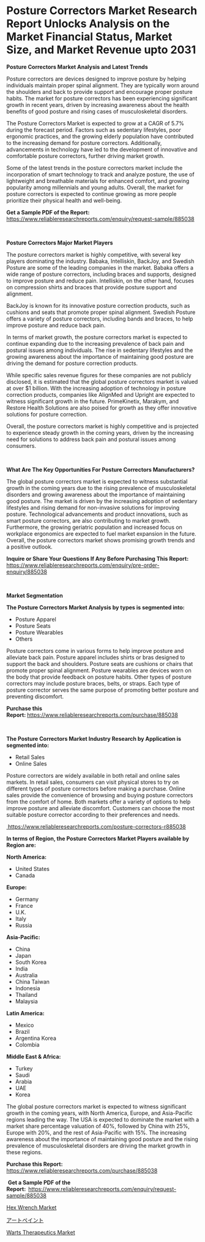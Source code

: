 <p><h1>Posture Correctors Market Research Report Unlocks Analysis on the Market Financial Status, Market Size, and Market Revenue upto 2031</h1></p><p><strong>Posture Correctors Market Analysis and Latest Trends</strong></p>
<p><p>Posture correctors are devices designed to improve posture by helping individuals maintain proper spinal alignment. They are typically worn around the shoulders and back to provide support and encourage proper posture habits. The market for posture correctors has been experiencing significant growth in recent years, driven by increasing awareness about the health benefits of good posture and rising cases of musculoskeletal disorders.</p><p>The Posture Correctors Market is expected to grow at a CAGR of 5.7% during the forecast period. Factors such as sedentary lifestyles, poor ergonomic practices, and the growing elderly population have contributed to the increasing demand for posture correctors. Additionally, advancements in technology have led to the development of innovative and comfortable posture correctors, further driving market growth.</p><p>Some of the latest trends in the posture correctors market include the incorporation of smart technology to track and analyze posture, the use of lightweight and breathable materials for enhanced comfort, and growing popularity among millennials and young adults. Overall, the market for posture correctors is expected to continue growing as more people prioritize their physical health and well-being.</p></p>
<p><strong>Get a Sample PDF of the Report:&nbsp;</strong> <a href="https://www.reliableresearchreports.com/enquiry/request-sample/885038">https://www.reliableresearchreports.com/enquiry/request-sample/885038</a></p>
<p>&nbsp;</p>
<p><strong>Posture Correctors Major Market Players</strong></p>
<p><p>The posture correctors market is highly competitive, with several key players dominating the industry. Babaka, Intelliskin, BackJoy, and Swedish Posture are some of the leading companies in the market. Babaka offers a wide range of posture correctors, including braces and supports, designed to improve posture and reduce pain. Intelliskin, on the other hand, focuses on compression shirts and braces that provide posture support and alignment.</p><p>BackJoy is known for its innovative posture correction products, such as cushions and seats that promote proper spinal alignment. Swedish Posture offers a variety of posture correctors, including bands and braces, to help improve posture and reduce back pain.</p><p>In terms of market growth, the posture correctors market is expected to continue expanding due to the increasing prevalence of back pain and postural issues among individuals. The rise in sedentary lifestyles and the growing awareness about the importance of maintaining good posture are driving the demand for posture correction products.</p><p>While specific sales revenue figures for these companies are not publicly disclosed, it is estimated that the global posture correctors market is valued at over $1 billion. With the increasing adoption of technology in posture correction products, companies like AlignMed and Upright are expected to witness significant growth in the future. PrimeKinetix, Marakym, and Restore Health Solutions are also poised for growth as they offer innovative solutions for posture correction.</p><p>Overall, the posture correctors market is highly competitive and is projected to experience steady growth in the coming years, driven by the increasing need for solutions to address back pain and postural issues among consumers.</p></p>
<p>&nbsp;</p>
<p><strong>What Are The Key Opportunities For Posture Correctors Manufacturers?</strong></p>
<p><p>The global posture correctors market is expected to witness substantial growth in the coming years due to the rising prevalence of musculoskeletal disorders and growing awareness about the importance of maintaining good posture. The market is driven by the increasing adoption of sedentary lifestyles and rising demand for non-invasive solutions for improving posture. Technological advancements and product innovations, such as smart posture correctors, are also contributing to market growth. Furthermore, the growing geriatric population and increased focus on workplace ergonomics are expected to fuel market expansion in the future. Overall, the posture correctors market shows promising growth trends and a positive outlook.</p></p>
<p><strong>Inquire or Share Your Questions If Any Before Purchasing This Report:</strong> <a href="https://www.reliableresearchreports.com/enquiry/pre-order-enquiry/885038">https://www.reliableresearchreports.com/enquiry/pre-order-enquiry/885038</a></p>
<p>&nbsp;</p>
<p><strong>Market Segmentation</strong></p>
<p><strong>The Posture Correctors Market Analysis by types is segmented into:</strong></p>
<p><ul><li>Posture Apparel</li><li>Posture Seats</li><li>Posture Wearables</li><li>Others</li></ul></p>
<p><p>Posture correctors come in various forms to help improve posture and alleviate back pain. Posture apparel includes shirts or bras designed to support the back and shoulders. Posture seats are cushions or chairs that promote proper spinal alignment. Posture wearables are devices worn on the body that provide feedback on posture habits. Other types of posture correctors may include posture braces, belts, or straps. Each type of posture corrector serves the same purpose of promoting better posture and preventing discomfort.</p></p>
<p><strong>Purchase this Report:&nbsp;</strong><a href="https://www.reliableresearchreports.com/purchase/885038">https://www.reliableresearchreports.com/purchase/885038</a></p>
<p>&nbsp;</p>
<p><strong>The Posture Correctors Market Industry Research by Application is segmented into:</strong></p>
<p><ul><li>Retail Sales</li><li>Online Sales</li></ul></p>
<p><p>Posture correctors are widely available in both retail and online sales markets. In retail sales, consumers can visit physical stores to try on different types of posture correctors before making a purchase. Online sales provide the convenience of browsing and buying posture correctors from the comfort of home. Both markets offer a variety of options to help improve posture and alleviate discomfort. Customers can choose the most suitable posture corrector according to their preferences and needs.</p></p>
<p><a href="https://www.reliableresearchreports.com/posture-correctors-r885038">&nbsp;https://www.reliableresearchreports.com/posture-correctors-r885038</a></p>
<p><strong>In terms of Region, the Posture Correctors Market Players available by Region are:</strong></p>
<p>
    <p> <strong> North America: </strong>
        <ul>
            <li>United States</li>
            <li>Canada</li>
        </ul>
        </p> 
    <p> <strong> Europe: </strong>
        <ul>
            <li>Germany</li>
            <li>France</li>
            <li>U.K.</li>
            <li>Italy</li>
            <li>Russia</li>
        </ul>
        </p> 
    <p> <strong> Asia-Pacific: </strong>
        <ul>
            <li>China</li>
            <li>Japan</li>
            <li>South Korea</li>
            <li>India</li>
            <li>Australia</li>
            <li>China Taiwan</li>
            <li>Indonesia</li>
            <li>Thailand</li>
            <li>Malaysia</li>
        </ul>
        </p> 
    <p> <strong> Latin America: </strong>
        <ul>
            <li>Mexico</li>
            <li>Brazil</li>
            <li>Argentina Korea</li>
            <li>Colombia</li>
        </ul>
        </p> 
    <p> <strong> Middle East & Africa: </strong>
        <ul>
            <li>Turkey</li>
            <li>Saudi</li>
            <li>Arabia</li>
            <li>UAE</li>
            <li>Korea</li>
        </ul>
    </p>
    </p>
<p><p>The global posture correctors market is expected to witness significant growth in the coming years, with North America, Europe, and Asia-Pacific regions leading the way. The USA is expected to dominate the market with a market share percentage valuation of 40%, followed by China with 25%, Europe with 20%, and the rest of Asia-Pacific with 15%. The increasing awareness about the importance of maintaining good posture and the rising prevalence of musculoskeletal disorders are driving the market growth in these regions.</p></p>
<p><strong>Purchase this Report: </strong><a href="https://www.reliableresearchreports.com/purchase/885038">https://www.reliableresearchreports.com/purchase/885038</a></p>
<p>&nbsp;<strong>Get a Sample PDF of the Report:&nbsp;&nbsp;</strong><a href="https://www.reliableresearchreports.com/enquiry/request-sample/885038">https://www.reliableresearchreports.com/enquiry/request-sample/885038</a></p>
<p><strong></strong></p>
<p><p><a href="https://github.com/adriannay56456/Market-Research-Report-List-1/blob/main/hex-wrench-market.md">Hex Wrench Market</a></p><p><a href="https://github.com/xemfu2379520/Market-Research-Report-List-3/blob/main/837251229831.md">アートペイント</a></p><p><a href="https://view.publitas.com/reportprime-1/warts-therapeutics-market-report-by-product-type-common-warts-plantar-warts-flat-warts-others-end-use-hospital-homecare-specialty-clinics-dermatologist-others-and-region-2024-2031/">Warts Therapeutics Market</a></p></p>